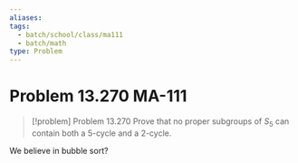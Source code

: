 ```yaml
---
aliases: 
tags:
  - batch/school/class/ma111
  - batch/math
type: Problem
---
```

# Problem 13.270 MA-111

> [!problem] Problem 13.270
> Prove that no proper subgroups of $S_{5}$ can contain both a 5-cycle and a 2-cycle.

We believe in bubble sort?
